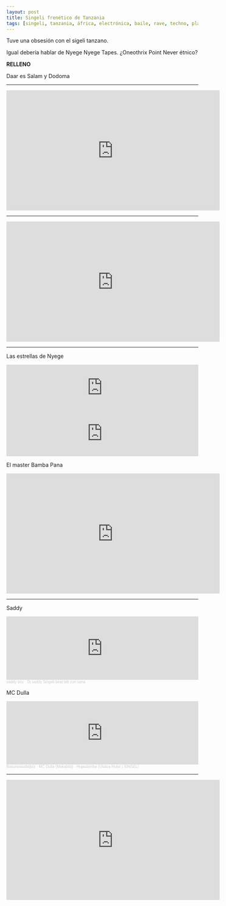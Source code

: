 ```yaml
---
layout: post
title: Singeli frenético de Tanzania
tags: [singeli, tanzania, áfrica, electrónica, baile, rave, techno, playlist]
---
```


Tuve una obsesión con el sigeli tanzano.

Igual debería hablar de Nyege Nyege Tapes. ¿Oneothrix Point Never étnico?

**RELLENO**

Daar es Salam y Dodoma

---

<iframe width="560" height="315" src="https://www.youtube.com/embed/Tonm1HYRxHk" frameborder="0" allow="accelerometer; autoplay; clipboard-write; encrypted-media; gyroscope; picture-in-picture" allowfullscreen></iframe>

---

<iframe width="560" height="315" src="https://www.youtube.com/embed/F_A6kmF0IwE" frameborder="0" allow="accelerometer; autoplay; clipboard-write; encrypted-media; gyroscope; picture-in-picture" allowfullscreen></iframe>

---

Las estrellas de Nyege
<iframe style="border: 0; width: 100%; height: 120px;" src="https://bandcamp.com/EmbeddedPlayer/album=4027928840/size=large/bgcol=ffffff/linkcol=63b2cc/tracklist=false/artwork=small/track=2414592509/transparent=true/" seamless><a href="https://nyegenyegetapes.bandcamp.com/album/tatizo-pesa">Tatizo Pesa by Jay Mitta</a></iframe>

<iframe style="border: 0; width: 100%; height: 120px;" src="https://bandcamp.com/EmbeddedPlayer/album=1483155390/size=large/bgcol=ffffff/linkcol=0687f5/tracklist=false/artwork=small/track=1042097228/transparent=true/" seamless><a href="https://nyegenyegetapes.bandcamp.com/album/sounds-of-sisso">Sounds of Sisso by Csso</a></iframe>

El master Bamba Pana
<iframe width="560" height="315" src="https://www.youtube.com/embed/flZRBe3p6t0?start=15" frameborder="0" allow="accelerometer; autoplay; clipboard-write; encrypted-media; gyroscope; picture-in-picture" allowfullscreen></iframe>

---

Saddy
<iframe width="100%" height="166" scrolling="no" frameborder="no" allow="autoplay" src="https://w.soundcloud.com/player/?url=https%3A//api.soundcloud.com/tracks/325056053&color=%23b08fd4&auto_play=false&hide_related=false&show_comments=true&show_user=true&show_reposts=false&show_teaser=true"></iframe><div style="font-size: 10px; color: #cccccc;line-break: anywhere;word-break: normal;overflow: hidden;white-space: nowrap;text-overflow: ellipsis; font-family: Interstate,Lucida Grande,Lucida Sans Unicode,Lucida Sans,Garuda,Verdana,Tahoma,sans-serif;font-weight: 100;"><a href="https://soundcloud.com/saddy-boy" title="saddy boy" target="_blank" style="color: #cccccc; text-decoration: none;">saddy boy</a> · <a href="https://soundcloud.com/saddy-boy/dj-saddy-singeli-beat-biti" title="Dj saddy Singeli beat biti zuri sana" target="_blank" style="color: #cccccc; text-decoration: none;">Dj saddy Singeli beat biti zuri sana</a></div>


MC Dulla
<iframe width="100%" height="166" scrolling="no" frameborder="no" allow="autoplay" src="https://w.soundcloud.com/player/?url=https%3A//api.soundcloud.com/tracks/315358118&color=%23ff0815&auto_play=false&hide_related=false&show_comments=true&show_user=true&show_reposts=false&show_teaser=true"></iframe><div style="font-size: 10px; color: #cccccc;line-break: anywhere;word-break: normal;overflow: hidden;white-space: nowrap;text-overflow: ellipsis; font-family: Interstate,Lucida Grande,Lucida Sans Unicode,Lucida Sans,Garuda,Verdana,Tahoma,sans-serif;font-weight: 100;"><a href="https://soundcloud.com/wasafidjstz" title="Baloziwasafidjstz" target="_blank" style="color: #cccccc; text-decoration: none;">Baloziwasafidjstz</a> · <a href="https://soundcloud.com/wasafidjstz/mc-dulla-makabila-hujaulamba-utatoa-hutoi-singeli" title="MC Dulla (Makabila) - Hujaulamba (Utatoa Hutoi ) SINGELI" target="_blank" style="color: #cccccc; text-decoration: none;">MC Dulla (Makabila) - Hujaulamba (Utatoa Hutoi ) SINGELI</a></div>

---

<iframe width="560" height="315" src="https://www.youtube.com/embed/XItERSnkcxs" frameborder="0" allow="accelerometer; autoplay; clipboard-write; encrypted-media; gyroscope; picture-in-picture" allowfullscreen></iframe>
